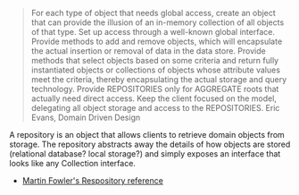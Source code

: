 > For each type of object that needs global access, create an object that can provide the illusion of an in-memory collection of all objects of that type. Set up access through a well-known global interface. Provide methods to add and remove objects, which will encapsulate the actual insertion or removal of data in the data store. Provide methods that select objects based on some criteria and return fully instantiated objects or collections of objects whose attribute values meet the criteria, thereby encapsulating the actual storage and query technology. Provide REPOSITORIES only for AGGREGATE roots that actually need direct access. Keep the client focused on the model, delegating all object storage and access to the REPOSITORIES.
> Eric Evans, Domain Driven Design

A repository is an object that allows clients to retrieve domain objects from storage. The repository abstracts away the details of how objects are stored (relational database? local storage?) and simply exposes an interface that looks like any Collection interface.

- [Martin Fowler's Respository reference](https://martinfowler.com/eaaCatalog/repository.html)
